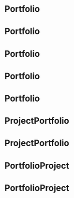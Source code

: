 # Portfolio
# Portfolio
# Portfolio
# Portfolio
# Portfolio
# ProjectPortfolio
# ProjectPortfolio
# PortfolioProject
# PortfolioProject
